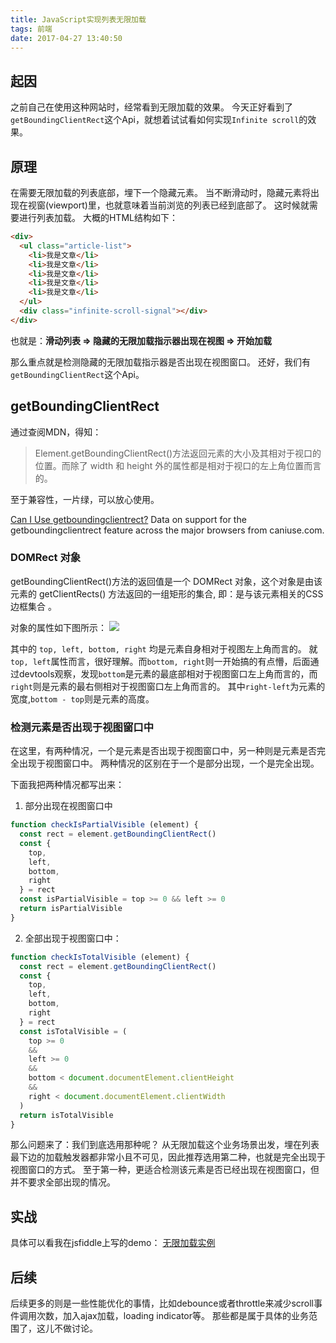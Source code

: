 ```yaml
---
title: JavaScript实现列表无限加载
tags: 前端
date: 2017-04-27 13:40:50
---
```


## 起因
之前自己在使用这种网站时，经常看到无限加载的效果。
今天正好看到了`getBoundingClientRect`这个Api，就想着试试看如何实现`Infinite scroll`的效果。
<!-- more -->
## 原理

在需要无限加载的列表底部，埋下一个隐藏元素。
当不断滑动时，隐藏元素将出现在视窗(viewport)里，也就意味着当前浏览的列表已经到底部了。
这时候就需要进行列表加载。
大概的HTML结构如下：

```html
<div>
  <ul class="article-list">
    <li>我是文章</li>
    <li>我是文章</li>
    <li>我是文章</li>
    <li>我是文章</li>
    <li>我是文章</li>
  </ul>
  <div class="infinite-scroll-signal"></div>
</div>
```

也就是：**滑动列表 => 隐藏的无限加载指示器出现在视图 => 开始加载**

那么重点就是检测隐藏的无限加载指示器是否出现在视图窗口。
还好，我们有`getBoundingClientRect`这个Api。

## getBoundingClientRect

通过查阅MDN，得知：
> Element.getBoundingClientRect()方法返回元素的大小及其相对于视口的位置。而除了 width 和 height 外的属性都是相对于视口的左上角位置而言的。

至于兼容性，一片绿，可以放心使用。

<p class="ciu_embed" data-feature="getboundingclientrect" data-periods="future_1,current,past_1,past_2">
  <a href="http://caniuse.com/#feat=getboundingclientrect">Can I Use getboundingclientrect?</a> Data on support for the getboundingclientrect feature across the major browsers from caniuse.com.
</p>

### DOMRect 对象

getBoundingClientRect()方法的返回值是一个 DOMRect 对象，这个对象是由该元素的 getClientRects() 方法返回的一组矩形的集合, 即：是与该元素相关的CSS 边框集合 。

对象的属性如下图所示：
![](https://cdn.lxxyx.cn/2018-03-26-085702.jpg)

其中的 `top, left, bottom, right` 均是元素自身相对于视图左上角而言的。
就`top, left`属性而言，很好理解。而`bottom, right`则一开始搞的有点懵，后面通过devtools观察，发现`bottom`是元素的最底部相对于视图窗口左上角而言的，而`right`则是元素的最右侧相对于视图窗口左上角而言的。
其中`right-left`为元素的宽度,`bottom - top`则是元素的高度。

### 检测元素是否出现于视图窗口中

在这里，有两种情况，一个是元素是否出现于视图窗口中，另一种则是元素是否完全出现于视图窗口中。
两种情况的区别在于一个是部分出现，一个是完全出现。

下面我把两种情况都写出来：

1. 部分出现在视图窗口中

```javascript
function checkIsPartialVisible (element) {
  const rect = element.getBoundingClientRect()
  const {
    top,
    left,
    bottom,
    right
  } = rect
  const isPartialVisible = top >= 0 && left >= 0
  return isPartialVisible
}
```

2. 全部出现于视图窗口中：

```javascript
function checkIsTotalVisible (element) {
  const rect = element.getBoundingClientRect()
  const {
    top,
    left,
    bottom,
    right
  } = rect
  const isTotalVisible = (
    top >= 0
    &&
    left >= 0
    &&
    bottom < document.documentElement.clientHeight
    &&
    right < document.documentElement.clientWidth
  )
  return isTotalVisible
}
```

那么问题来了：我们到底选用那种呢？
从无限加载这个业务场景出发，埋在列表最下边的加载触发器都非常小且不可见，因此推荐选用第二种，也就是完全出现于视图窗口的方式。
至于第一种，更适合检测该元素是否已经出现在视图窗口，但并不要求全部出现的情况。

## 实战
具体可以看我在jsfiddle上写的demo：
[无限加载实例](https://jsfiddle.net/c7han1op/3/)

## 后续

后续更多的则是一些性能优化的事情，比如debounce或者throttle来减少scroll事件调用次数，加入ajax加载，loading indicator等。
那些都是属于具体的业务范围了，这儿不做讨论。
